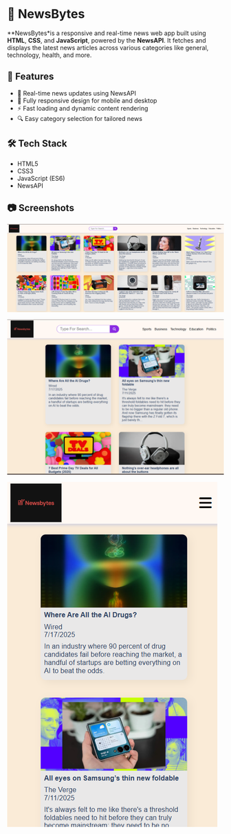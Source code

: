 # 📰 NewsBytes

**NewsBytes*is a responsive and real-time news web app built using **HTML**, **CSS**, and **JavaScript**, powered by the **NewsAPI**. It fetches and displays the latest news articles across various categories like general, technology, health, and more.

## 🚀 Features

- 📡 Real-time news updates using NewsAPI
- 📱 Fully responsive design for mobile and desktop
- ⚡ Fast loading and dynamic content rendering
- 🔍 Easy category selection for tailored news

## 🛠️ Tech Stack

- HTML5
- CSS3
- JavaScript (ES6)
- NewsAPI

## 📷 Screenshots

![image alt](https://github.com/Kumaramit0809/News-Bytes/blob/c2dd1dcdc860e4e2c34871caba8b980a856e9208/Screenshot%202025-07-28%20001108.png)

![image alt](https://github.com/Kumaramit0809/News-Bytes/blob/c2dd1dcdc860e4e2c34871caba8b980a856e9208/Screenshot%202025-07-28%20004123.png)

![image alt](https://github.com/Kumaramit0809/News-Bytes/blob/c2dd1dcdc860e4e2c34871caba8b980a856e9208/Screenshot%202025-07-28%20004211.png)

